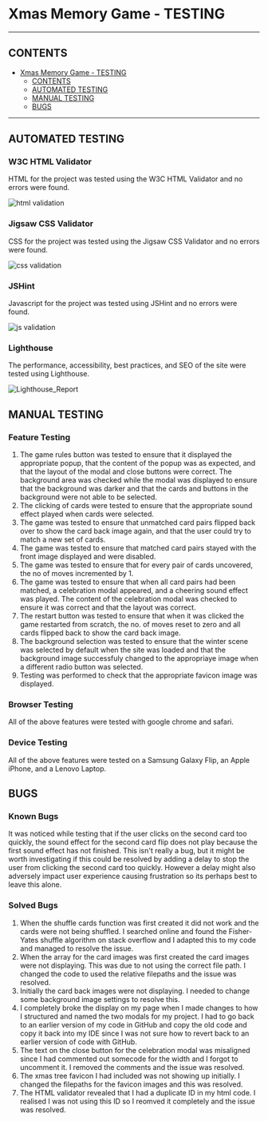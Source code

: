 # Xmas Memory Game - TESTING
---

## CONTENTS

- [Xmas Memory Game - TESTING](#xmas-memory-game---testing)
  - [CONTENTS](#contents)
  - [AUTOMATED TESTING](#automated-testing)
  - [MANUAL TESTING](#manual-testing)
  - [BUGS](#bugs)

---

## AUTOMATED TESTING
### W3C HTML Validator
HTML for the project was tested using the W3C HTML Validator and no errors were found.

![html validation](https://github.com/Jem212Mac/CI_Project_2_Xmas_Memory_Game/assets/89839563/3bf07b83-3689-4c0c-a1c9-f99c59eae0a2)

### Jigsaw CSS Validator
CSS for the project was tested using the Jigsaw CSS Validator and no errors were found.

![css validation](https://github.com/Jem212Mac/CI_Project_2_Xmas_Memory_Game/assets/89839563/b2e84fdd-f94e-45c0-8fc0-08dee0b9dcbb)

### JSHint
Javascript for the project was tested using JSHint and no errors were found.

![js validation](https://github.com/Jem212Mac/CI_Project_2_Xmas_Memory_Game/assets/89839563/1941a28a-289f-454b-b0cd-0b5bb605a9ec)

### Lighthouse
The performance, accessibility, best practices, and SEO of the site were tested using Lighthouse.

![Lighthouse_Report](https://github.com/Jem212Mac/CI_Project_2_Xmas_Memory_Game/assets/89839563/51123828-3b4c-4a33-bfec-9299bc479bf3)


## MANUAL TESTING
### Feature Testing
1. The game rules button was tested to ensure that it displayed the appropriate popup, that the content of the popup was as expected, and that the layout of the modal and close buttons were correct.  The background area was checked while the modal was displayed to ensure that the background was darker and that the cards and buttons in the background were not able to be selected.
2. The clicking of cards were tested to ensure that the appropriate sound effect played when cards were selected.
3. The game was tested to ensure that unmatched card pairs flipped back over to show the card back image again, and that the user could try to match a new set of cards.
4. The game was tested to ensure that matched card pairs stayed with the front image displayed and were disabled.
5. The game was tested to ensure that for every pair of cards uncovered, the no of moves incremented by 1.
6. The game was tested to ensure that when all card pairs had been matched, a celebration modal appeared, and a cheering sound effect was played.  The content of the celebration modal was checked to ensure it was correct and that the layout was correct.
7. The restart button was tested to ensure that when it was clicked the game restarted from scratch, the no. of moves reset to zero and all cards flipped back to show the card back image.
8. The background selection was tested to ensure that the winter scene was selected by default when the site was loaded and that the background image successfuly changed to the appropriaye image when a different radio button was selected.
9. Testing was performed to check that the appropriate favicon image was displayed.

### Browser Testing
All of the above features were tested with google chrome and safari.

### Device Testing
All of the above features were tested on a Samsung Galaxy Flip, an Apple iPhone, and a Lenovo Laptop.

## BUGS
### Known Bugs
It was noticed while testing that if the user clicks on the second card too quickly, the sound effect for the second card flip does not play because the first sound effect has not finished.  This isn't really a bug, but it might be worth investigating if this could be resolved by adding a delay to stop the user from clicking the second card too quickly. However a delay might also adversely impact user experience causing frustration so its perhaps best to leave this alone.

### Solved Bugs
1. When the shuffle cards function was first created it did not work and the cards were not being shuffled.  I searched online and found the Fisher-Yates shuffle algorithm on stack overflow and I adapted this to my code and managed to resolve the issue.
2. When the array for the card images was first created the card images were not displaying.  This was due to not using the correct file path.  I changed the code to used the relative filepaths and the issue was resolved.
3. Initially the card back images were not displaying.  I needed to change some background image settings to resolve this.
4. I completely broke the display on my page when I made changes to how I structured and named the two modals for my project.  I had to go back to an earlier version of my code in GitHub and copy the old code and copy it back into my IDE since I was not sure how to revert back to an earlier version of code with GitHub.
5. The text on the close button for the celebration modal was misaligned since I had commented out somecode for the width and I forgot to uncomment it.  I removed the comments and the issue was resolved.
6. The xmas tree favicon I had included was not showing up initially.  I changed the filepaths for the favicon images and this was resolved.
7. The HTML validator revealed that I had a duplicate ID in my html code.  I realised I was not using this ID so I reomved it completely and the issue was resolved.
